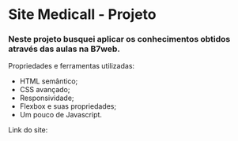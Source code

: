 # Site Medicall - Projeto

### Neste projeto busquei aplicar os conhecimentos obtidos através das aulas na B7web. 

Propriedades e ferramentas utilizadas:
<ul>
<li>HTML semântico;</li>
<li>CSS avançado;</li>
<li>Responsividade;</li>
<li>Flexbox e suas propriedades;</li>
<li>Um pouco de Javascript.</li>
</ul> 

Link do site: 

